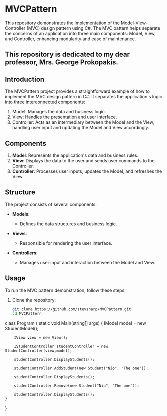 # MVCPattern

This repository demonstrates the implementation of the Model-View-Controller (MVC) design pattern using C#. The MVC pattern helps separate the concerns of an application into three main components: Model, View, and Controller, enhancing modularity and ease of maintenance.

## This repository is dedicated to my dear professor, Mrs. George Prokopakis.

## Introduction

The MVCPattern project provides a straightforward example of how to implement the MVC design pattern in C#. It separates the application's logic into three interconnected components:
1. Model: Manages the data and business logic.
2. View: Handles the presentation and user interface.
3. Controller: Acts as an intermediary between the Model and the View, handling user input and updating the Model and View accordingly.

## Components

1. **Model**: Represents the application's data and business rules.
2. **View**: Displays the data to the user and sends user commands to the Controller.
3. **Controller**: Processes user inputs, updates the Model, and refreshes the View.

## Structure

The project consists of several components:

- **Models**:
  - Defines the data structures and business logic.

- **Views**:
  - Responsible for rendering the user interface.

- **Controllers**:
  - Manages user input and interaction between the Model and View.


## Usage

To run the MVC pattern demonstration, follow these steps:

1. Clone the repository:
   ```sh
   git clone https://github.com/stevsharp/MVCPattern.git
   cd MVCPattern

class Program
{
    static void Main(string[] args)
    {
        IModel model = new StudentModel();

        IView view = new View();
    
        IStudentController studentController = new StudentController(view,model);
    
        studentController.DisplayStudents();
    
        studentController.AddStudent(new Student("Nio", "The one"));
    
        studentController.DisplayStudents();
    
        studentController.Remove(new Student("Nio", "The one"));
    
        studentController.DisplayStudents();
    }
}

